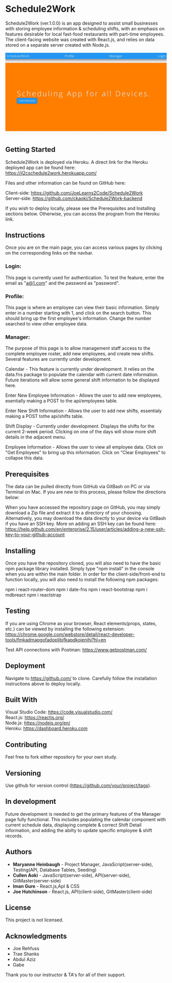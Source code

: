 # Schedule2Work

Schedule2Work (ver.1.0.0) is an app designed to assist small businesses with storing employee information & scheduling shifts, with an emphasis on features desirable for local fast-food restaurants with part-time employees.  The client-facing website was created with React.js, and relies on data stored on a separate server created with Node.js.   

![Schedule2Work main image](public/assets/images/frontpage_jpeg.jpg)

## Getting Started

Schedule2Work is deployed via Heroku.  A direct link for the Heroku deployed app can be found here: https://jl2cschedule2work.herokuapp.com/

Files and other information can be found on GitHub here: 

Client-side: https://github.com/JoeLearns2Code/Schedule2Work  
Server-side: https://github.com/ckaoki/Schedule2Work-backend  

If you wish to deploy locally, please see the Prerequisites and Installing sections below.  Otherwise, you can access the program from the Heroku link.

## Instructions

Once you are on the main page, you can access various pages by clicking on the corresponding links on the navbar.  

### Login:

This page is currently used for authentication.  To test the feature, enter the email as "a@1.com" and the password as "password".

### Profile:

This page is where an employee can view their basic information.  Simply enter in a number starting with 1, and click on the search button.  This should bring up the first employee's information.  Change the number searched to view other employee data.

### Manager:

The purpose of this page is to allow management staff access to the complete employee roster, add new employees, and create new shifts.  Several features are currently under development.

Calendar - This feature is currently under development.  It relies on the data.fns package to populate the calendar with current date information.  Future iterations will allow some general shift information to be displayed here.

Enter New Employee Information - Allows the user to add new employees, esentially making a POST to the api/employees table.

Enter New Shift Information - Allows the user to add new shifts, essentialy making a POST tothe api/shifts table.

Shift Display - Currently under development.  Displays the shifts for the current 2-week period. Clicking on one of the days will show more shift details in the adjacent menu. 

Employee Information - Allows the user to view all employee data.  Click on "Get Employees" to bring up this information.  Click on "Clear Employees" to collapse this data.

## Prerequisites

The data can be pulled directly from GitHub via GitBash on PC or via Terminal on Mac.  If you are new to this process, please follow the directions below:

When you have accessed the repository page on GitHub, you may simply download a Zip file and extract it to a directory of your choosing.  Alternatively, you may download the data directly to your device via GitBash if you have an SSH key.  More on adding an SSH key can be found here: https://help.github.com/en/enterprise/2.15/user/articles/adding-a-new-ssh-key-to-your-github-account


## Installing

Once you have the repository cloned, you will also need to have the basic npm package library installed.  Simply type "npm install" in the console when you are within the main folder.  In order for the client-side/front-end to function locally, you will also need to install the following npm packages:

npm i react-router-dom
npm i date-fns
npm i react-bootstrap
npm i mdbreact
npm i reactstrap



## Testing

If you are using Chrome as your browser, React elements(props, states, etc.) can be viewed by installing the following extension: https://chrome.google.com/webstore/detail/react-developer-tools/fmkadmapgofadopljbjfkapdkoienihi?hl=en

Test API connections with Postman: https://www.getpostman.com/


## Deployment

Navigate to https://github.com/ to clone.  Carefully follow the installation instructions above to deploy locally.


## Built With

Visual Studio Code: https://code.visualstudio.com/  
React.js: https://reactjs.org/  
Node.js: https://nodejs.org/en/  
Heroku: https://dashboard.heroku.com  


## Contributing

Feel free to fork either repository for your own study.  


## Versioning

Use github for version control (https://github.com/your/project/tags).


## In development

Future development is needed to get the primary features of the Manager page fully functional.  This includes populating the calendar component with current schedule data, displaying complete & correct Shift Detail information, and adding the abilty to update specific employee & shift records.

## Authors

* **Maryanne Heinbaugh** - Project Manager, JavaScript(server-side), Testing(API, Database Tables, Seeding)  
* **Cullen Aoki** - JavaScript(server-side), API(server-side), GitMaster(server-side)  
* **Iman Gure** - React.js,ApI & CSS  
* **Joe Hutchinson** - React.js, API(client-side), GitMaster(client-side)  

## License

This project is not licensed.

## Acknowledgments

* Joe Rehfuss
* Trae Shanks
* Abdul Aziz
* Gabe

Thank you to our instructor & TA's for all of their support.
